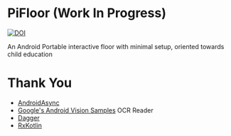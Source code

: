 # PiFloor (Work In Progress)


[![DOI](https://zenodo.org/badge/131696857.svg)](https://zenodo.org/badge/latestdoi/131696857)


An Android Portable interactive floor with minimal setup, oriented towards child education

# Thank You

- [AndroidAsync](https://github.com/koush/AndroidAsync)
- [Google's Android Vision Samples](https://github.com/googlesamples/android-vision) OCR Reader
- [Dagger](https://github.com/google/dagger)
- [RxKotlin](https://github.com/ReactiveX/RxKotlin)
